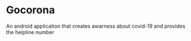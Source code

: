# Gocorona
An android application that creates awarness about covid-19 and provides the helpline number
